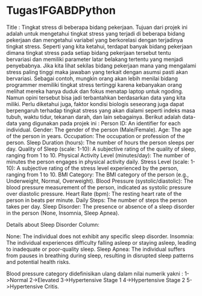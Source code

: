 # Tugas1FGABDPython
Title : Tingkat stress di beberapa bidang pekerjaan.
Tujuan dari projek ini adalah untuk mengetahui tingkat stress yang terjadi di beberapa bidang pekerjaan dan mengetahui variabel yang berkorelasi dengan terjadinya tingkat stress.
Seperti yang kita ketahui, terdapat banyak bidang pekerjaan dimana tingkat stress pada setiap bidang pekerjaan tersebut tentu bervariasi dan memiliki parameter latar belakang tertentu yang menjadi penyebabnya. Jika kita lihat sekilas bidang pekerjaan mana yang mengalami stress paling tinggi maka jawaban yang terkait dengan asumsi pasti akan bervariasi. Sebagai contoh, mungkin orang akan lebih menilai bidang programmer memiliki tingkat stress tertinggi karena kebanyakan orang melihat mereka hanya duduk dan fokus menatap laptop untuk ngoding. Namun opini tersebut bisa jadi terbantahkan berdasarkan data yang kita miliki. Perlu diketahui juga, faktor kondisi biologis seseorang juga dapat berpengaruh terhadap tingkat stress yang akan dialami seperti indeks masa tubuh, waktu tidur, tekanan darah, dan lain sebagainya.
Berikut adalah data-data yang digunakan pada projek ini :
Person ID: An identifier for each individual.
Gender: The gender of the person (Male/Female).
Age: The age of the person in years.
Occupation: The occupation or profession of the person.
Sleep Duration (hours): The number of hours the person sleeps per day.
Quality of Sleep (scale: 1-10): A subjective rating of the quality of sleep, ranging from 1 to 10.
Physical Activity Level (minutes/day): The number of minutes the person engages in physical activity daily.
Stress Level (scale: 1-10): A subjective rating of the stress level experienced by the person, ranging from 1 to 10.
BMI Category: The BMI category of the person (e.g., Underweight, Normal, Overweight).
Blood Pressure (systolic/diastolic): The blood pressure measurement of the person, indicated as systolic pressure over diastolic pressure.
Heart Rate (bpm): The resting heart rate of the person in beats per minute.
Daily Steps: The number of steps the person takes per day.
Sleep Disorder: The presence or absence of a sleep disorder in the person (None, Insomnia, Sleep Apnea).

Details about Sleep Disorder Column:

None: The individual does not exhibit any specific sleep disorder.
Insomnia: The individual experiences difficulty falling asleep or staying asleep, leading to inadequate or poor-quality sleep.
Sleep Apnea: The individual suffers from pauses in breathing during sleep, resulting in disrupted sleep patterns and potential health risks.

Blood pressure category didefinisikan ulang dalam nilai numerik yakni :
1->Normal
2->Elevated
3->Hypertensive Stage 1
4->Hypertensive Stage 2
5->Hypertensive Critis.
